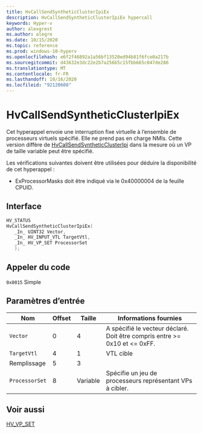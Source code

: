 ```yaml
---
title: HvCallSendSyntheticClusterIpiEx
description: HvCallSendSyntheticClusterIpiEx hypercall
keywords: Hyper-v
author: alexgrest
ms.author: alegre
ms.date: 10/15/2020
ms.topic: reference
ms.prod: windows-10-hyperv
ms.openlocfilehash: e6f2f46892a1a56bf13520ed94b81f6fce0a217b
ms.sourcegitcommit: d43632e3dc22e2b7a256b5c15fbb665c047de286
ms.translationtype: MT
ms.contentlocale: fr-FR
ms.lasthandoff: 10/16/2020
ms.locfileid: "92120608"
---
```

# <a name="hvcallsendsyntheticclusteripiex"></a>HvCallSendSyntheticClusterIpiEx

Cet hyperappel envoie une interruption fixe virtuelle à l’ensemble de processeurs virtuels spécifié. Elle ne prend pas en charge NMIs. Cette version diffère de [HvCallSendSyntheticClusterIpi](HvCallSendSyntheticClusterIpi.md) dans la mesure où un VP de taille variable peut être spécifié.

Les vérifications suivantes doivent être utilisées pour déduire la disponibilité de cet hyperappel :

- ExProcessorMasks doit être indiqué via le 0x40000004 de la feuille CPUID.

## <a name="interface"></a>Interface

 ```c
HV_STATUS
HvCallSendSyntheticClusterIpiEx(
    _In_ UINT32 Vector,
    _In_ HV_INPUT_VTL TargetVtl,
    _In_ HV_VP_SET ProcessorSet
    );
 ```

## <a name="call-code"></a>Appeler du code
`0x0015` Simple

## <a name="input-parameters"></a>Paramètres d’entrée

| Nom                    | Offset     | Taille     | Informations fournies                      |
|-------------------------|------------|----------|-------------------------------------------|
| `Vector`                | 0          | 4        | A spécifié le vecteur déclaré. Doit être compris entre >= 0x10 et <= 0xFF.  |
| `TargetVtl`             | 4          | 1        | VTL cible                                |
| Remplissage                 | 5          | 3        |                                           |
| `ProcessorSet`          | 8          | Variable | Spécifie un jeu de processeurs représentant VPs à cibler.|

## <a name="see-also"></a>Voir aussi

[HV_VP_SET](../datatypes/HV_VP_SET.md)
